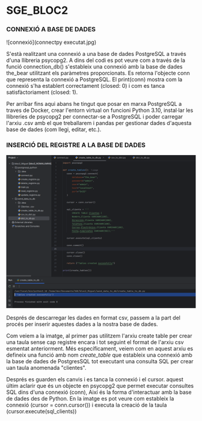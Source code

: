 # SGE_BLOC2

### **CONNEXIÓ A BASE DE DADES**

![connexió](connectpy executat.jpg)

S'està realitzant una connexió a una base de dades PostgreSQL a través d'una llibreria psycopg2. A dins del codi es pot veure com a través de la funció connection_db() s'estableix una connexió amb la base de dades the_bear utilitzant els paràmetres proporcionats. Es retorna l'objecte conn que representa la connexió a PostgreSQL. El print(conn) mostra com la connexió s'ha establert correctament (closed: 0) i com es tanca satisfàctoriament (closed: 1).

Per arribar fins aqui abans he tingut que posar en marxa PostgreSQL a traves de Docker, crear l'entorn virtual on funcioni Python 3.10, instal·lar les llibreries de  psycopg2 per connectar-se a PostgreSQL i poder carregar l'arxiu .csv amb el que treballarem i pandas per gestionar dades d'aquesta base de dades (com llegi, editar, etc.).

### **INSERCIÓ DEL REGISTRE A LA BASE DE DADES**

![create_table.jpg](create_table.jpg)

Després de descarregar les dades en format csv, passem a la part del procés per inserir aquestes dades 
a la nostra base de dades.

Com veiem a la imatge, al primer pas utilitzem l'arxiu create table per crear una taula 
sense cap registre encara i tot seguint el format de l'arxiu csv esmentat anteriorment. Més específicament, veiem com en aquest arxiu 
es defineix una funció amb nom _create_table_ que estableix una connexió amb la base de dades 
de PostgresSQL tot executant una consulta SQL per crear uan taula anomenada "clientes".

Després es guarden els canvis i es tanca la connexió i el cursor. aquest últim aclarir que és 
un objecte en psycopg2 que permet executar consultes SQL dins d'una connexió (conn), Així és la forma d'interactuar
amb la base de dades des de Python. En la imatge es pot veure com estableix la connexió (cursor = conn.cursor())
i executa la creació de la taula (cursor.execute(sql_clients)) 




